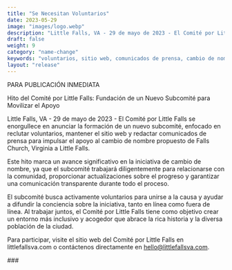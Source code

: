 ```yaml
---
title: "Se Necesitan Voluntarios"
date: 2023-05-29
image: "images/logo.webp"
description: "Little Falls, VA - 29 de mayo de 2023 - El Comité por Little Falls se enorgullece en anunciar la formación de un nuevo subcomité, enfocado en reclutar voluntarios, mantener el sitio web y redactar comunicados de prensa para impulsar el apoyo al cambio de nombre propuesto de Falls Church, Virginia a Little Falls."
draft: false
weight: 9
category: "name-change"
keywords: "voluntarios, sitio web, comunicados de prensa, cambio de nombre, Falls Church, Little Falls, comunidad"
layout: "release"
---
```



PARA PUBLICACIÓN INMEDIATA

Hito del Comité por Little Falls: Fundación de un Nuevo Subcomité para Movilizar el Apoyo

Little Falls, VA - 29 de mayo de 2023 - El Comité por Little Falls se enorgullece en anunciar la formación de un nuevo subcomité, enfocado en reclutar voluntarios, mantener el sitio web y redactar comunicados de prensa para impulsar el apoyo al cambio de nombre propuesto de Falls Church, Virginia a Little Falls.

Este hito marca un avance significativo en la iniciativa de cambio de nombre, ya que el subcomité trabajará diligentemente para relacionarse con la comunidad, proporcionar actualizaciones sobre el progreso y garantizar una comunicación transparente durante todo el proceso.

El subcomité busca activamente voluntarios para unirse a la causa y ayudar a difundir la conciencia sobre la iniciativa, tanto en línea como fuera de línea. Al trabajar juntos, el Comité por Little Falls tiene como objetivo crear un entorno más inclusivo y acogedor que abrace la rica historia y la diversa población de la ciudad.

Para participar, visite el sitio web del Comité por Little Falls en littlefallsva.com o contáctenos directamente en hello@littlefallsva.com.

\#\#\#

